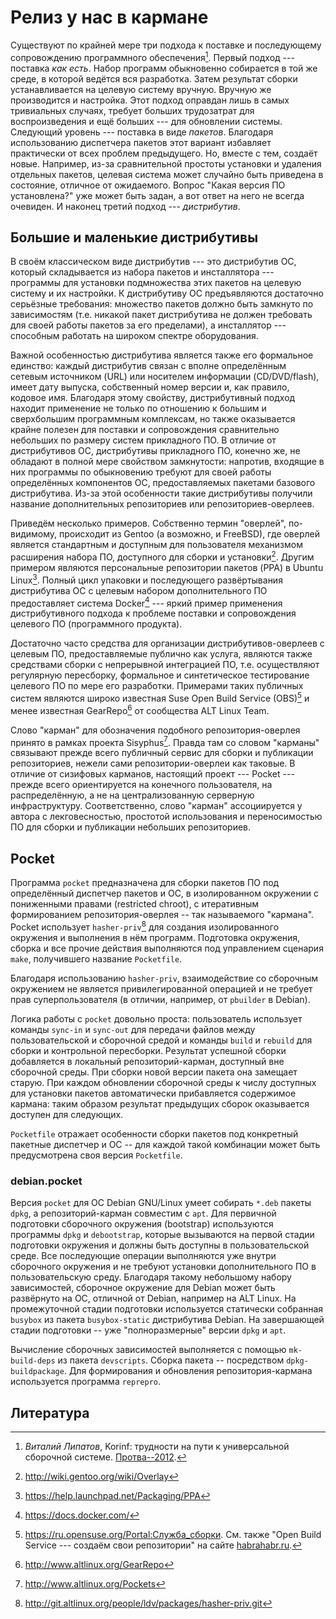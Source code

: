 Релиз у нас в кармане
=====================

Существуют по крайней мере три подхода к поставке и последующему
сопровождению программного обеспечения[^1]. Первый подход --- поставка
*как есть*. Набор программ обыкновенно собирается в той же среде, в
которой ведётся вся разработка. Затем результат сборки устанавливается
на целевую систему вручную. Вручную же производится и настройка. Этот
подход оправдан лишь в самых тривиальных случаях, требует больших
трудозатрат для воспроизведения и ещё больших --- для обновлении
системы. Следующий уровень --- поставка в виде *пакетов*. Благодаря
использованию диспетчера пакетов этот вариант избавляет практически от
всех проблем предыдущего. Но, вместе с тем, создаёт новые. Например,
из-за сравнительной простоты установки и удаления отдельных пакетов,
целевая система может случайно быть приведена в состояние, отличное от
ожидаемого. Вопрос "Какая версия ПО установлена?" уже может быть
задан, а вот ответ на него не всегда очевиден. И наконец третий
подход --- *дистрибутив*.


Большие и маленькие дистрибутивы
--------------------------------

В своём классическом виде дистрибутив --- это дистрибутив ОС, который
складывается из набора пакетов и инсталлятора --- программы для
установки подмножества этих пакетов на целевую систему и их
настройки. К дистрибутиву ОС предъявляются достаточно  серьёзные
требования: множество пакетов должно быть замкнуто по зависимостям
(т.е. никакой пакет дистрибутива не должен требовать для своей работы
пакетов за его пределами), а инсталлятор --- способным работать на
широком спектре оборудования.

Важной особенностью дистрибутива является также его
формальное единство: каждый дистрибутив связан с вполне определённым
сетевым источником (URL) или носителем информации (CD/DVD/flash),
имеет дату выпуска, собственный номер версии и, как правило, кодовое
имя. Благодаря этому свойству, дистрибутивный подход находит
применение не только по отношению к большим и сверхбольшим программным
комплексам, но также оказывается крайне полезен для поставки и
сопровождения сравнительно небольших по размеру систем прикладного
ПО. В отличие от дистрибутивов ОС, дистрибутивы прикладного ПО,
конечно же, не обладают в полной мере свойством замкнутости: напротив,
входящие в них программы по обыкновению требуют для своей работы
определённых компонентов ОС, предоставляемых пакетами базового
дистрибутива. Из-за этой особенности такие дистрибутивы получили
название дополнительных репозиториев или репозиториев-оверлеев.

Приведём несколько примеров. Собственно термин "оверлей", по-видимому,
происходит из Gentoo (а возможно, и FreeBSD), где оверлей является
стандартным и доступным для пользователя механизмом расширения набора
ПО, доступного для сборки и установки[^2]. Другим примером являются
персональные репозитории пакетов (PPA) в Ubuntu Linux[^3]. Полный
цикл упаковки и последующего развёртывания дистрибутива ОС с целевым
набором дополнительного ПО предоставляет система Docker[^4] --- яркий
пример применения дистрибутивного подхода к проблеме поставки и
сопровождения целевого ПО (программного продукта).

Достаточно часто средства для организации дистрибутивов-оверлеев с
целевым ПО, предоставляемые публично как услуга, являются также
средствами сборки с непрерывной интеграцией ПО, т.е. осуществляют
регулярную пересборку, формальное и синтетическое тестирование
целевого ПО по мере его разработки. Примерами таких публичных систем
являются широко известная Suse Open Build Service (OBS)[^5] и менее
известная GearRepo[^6] от сообщества ALT Linux Team.

Слово "карман" для обозначения подобного репозитория-оверлея принято в
рамках проекта Sisyphus[^7]. Правда там со словом "карманы" связывают
прежде всего публичный сервис для сборки и публикации репозиториев,
нежели сами репозитории-оверлеи как таковые. В отличие от сизифовых
карманов, настоящий проект --- Pocket --- прежде всего ориентируется
на конечного пользователя, на распределённую, а не на централизованную
серверную инфраструктуру. Соответственно, слово "карман" ассоциируется
у автора с лекговесностью, простотой использования и переносимостью ПО
для сборки и публикации небольших репозиториев.


Pocket
------

Программа `pocket` предназначена для сборки пакетов ПО под
определённый диспетчер пакетов и ОС, в изолированном окружении с
пониженными правами (restricted chroot), с итеративным формированием
репозитория-оверлея -- так называемого "кармана". Pocket использует
`hasher-priv`[^8] для создания изолированного окружения и выполнения в
нём программ. Подготовка окружения, сборка и все прочие действия
выполняются под управлением сценария `make`, получившего название
`Pocketfile`.

Благодаря использованию `hasher-priv`, взаимодействие со сборочным
окружением не является привилегированной операцией и не требует прав
суперпользователя (в отличии, например, от `pbuilder` в Debian).

Логика работы с `pocket` довольно проста: пользователь использует
команды `sync-in` и `sync-out` для передачи файлов между
пользовательской и сборочной средой и команды `build` и `rebuild` для
сборки и контрольной пересборки. Результат успешной сборки добавляется
в локальный репозиторий-карман, доступный вне сборочной среды. При
сборки новой версии пакета она замещает старую. При каждом обновлении
сборочной среды к числу доступных для установки пакетов автоматически
прибавляется содержимое кармана: таким образом результат предыдущих
сборок оказывается доступен для следующих.

`Pocketfile` отражает особенности сборки пакетов под конкретный
пакетные диспетчер и ОС -- для каждой такой комбинации может быть
предусмотрена своя версия `Pocketfile`.

### debian.pocket

Версия `pocket` для ОС Debian GNU/Linux умеет собирать `*.deb` пакеты
`dpkg`, а репозиторий-карман совместим с `apt`. Для первичной
подготовки сборочного окружения (bootstrap) используются программы
`dpkg` и `debootstrap`, которые вызываются на первой стадии подготовки
окружения и должны быть доступны в пользовательской среде. Все
последующие операции выполняются уже внутри сборочного окружения и не
требуют установки дополнительного ПО в пользовательскую
среду. Благодаря такому небольшому набору зависимостей, сборочное
окружение для Debian может быть развёрнуто на ОС, отличной от Debian,
например на ALT Linux. На промежуточной стадии подготовки используется
статически собранная `busybox` из пакета `busybox-static` дистрибутива
Debian. На завершающей стадии подготовки -- уже "полноразмерные"
версии `dpkg` и `apt`.

Вычисление сборочных зависимостей выполняется с помощью
`mk-build-deps` из пакета `devscripts`. Сборка пакета -- посредством
`dpkg-buildpackage`. Для формирования и обновления репозитория-кармана
используется программа `reprepro`.


Литература
----------

[^1]: *Виталий Липатов*, Korinf: трудности на пути к универсальной
сборочной системе. [Протва--2012](http://www.altlinux.ru/media/protva-2012.pdf).
[^2]: <http://wiki.gentoo.org/wiki/Overlay>
[^3]: <https://help.launchpad.net/Packaging/PPA>
[^4]: <https://docs.docker.com/>
[^5]: <https://ru.opensuse.org/Portal:Служба_сборки>. См. также
"Open Build Service --- создаём свои репозитории" на сайте
[habrahabr.ru](http://habrahabr.ru/post/160609/).
[^6]: <http://www.altlinux.org/GearRepo>
[^7]: <http://www.altlinux.org/Pockets>
[^8]: <http://git.altlinux.org/people/ldv/packages/hasher-priv.git>
